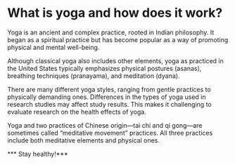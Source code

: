 # What is yoga and how does it work?

Yoga is an ancient and complex practice, rooted in Indian philosophy. It began as a spiritual practice but has become popular as a way of promoting physical and mental well-being.

Although classical yoga also includes other elements, yoga as practiced in the United States typically emphasizes physical postures (asanas), breathing techniques (pranayama), and meditation (dyana). 

There are many different yoga styles, ranging from gentle practices to physically demanding ones. Differences in the types of yoga used in research studies may affect study results. This makes it challenging to evaluate research on the health effects of yoga.

Yoga and two practices of Chinese origin—tai chi and qi gong—are sometimes called “meditative movement” practices. All three practices include both meditative elements and physical ones. 

*** Stay healthy!***
